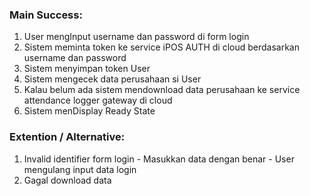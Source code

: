 ### Main Success:

1. User mengInput username dan password di form login
2. Sistem meminta token ke service iPOS AUTH di cloud berdasarkan username dan password
3. Sistem menyimpan token User
4. Sistem mengecek data perusahaan si User
5. Kalau belum ada sistem mendownload data perusahaan ke service attendance logger gateway di cloud
6. Sistem menDisplay Ready State


### Extention / Alternative:
1. Invalid identifier form login - Masukkan data dengan benar
                                 - User mengulang input data login
2. Gagal download data

